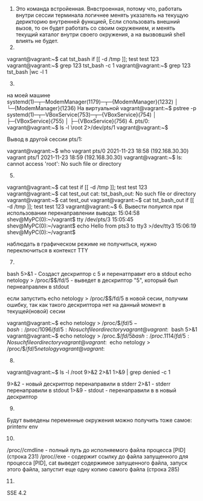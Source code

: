 1. Это команда встройенная.
   Внвстроенная, потому что, работать внутри сессии терминала логичнее менять указатель на текущую дерикторию внутренней функцией, 
   Если спользовать внешний вызов, то он будет работать со своим окружением, и менять  текущий каталог внутри своего окружения, а на вызвовший shell влиять не будет.  
2.
vagrant@vagrant:~$ cat tst_bash
if [[ -d /tmp ]];
test
test
123
vagrant@vagrant:~$ grep 123 tst_bash -c
1
vagrant@vagrant:~$ grep 123 tst_bash |wc -l
1

3. 
на моей машине
systemd(1)─┬─ModemManager(1179)─┬─{ModemManager}(1232)
           │                    └─{ModemManager}(1236)
На виртуальной
vagrant@vagrant:~$ pstree -p
systemd(1)─┬─VBoxService(753)─┬─{VBoxService}(754)
           │                  ├─{VBoxService}(755)
           │                  ├─{VBoxService}(756)
4.
pts/0:
vagrant@vagrant:~$ ls -l \root 2>/dev/pts/1
vagrant@vagrant:~$ 
    

Вывод в другой сессии pts/1:    

vagrant@vagrant:~$ who
vagrant  pts/0        2021-11-23 18:58 (192.168.30.30)
vagrant  pts/1        2021-11-23 18:59 (192.168.30.30)
vagrant@vagrant:~$ ls: cannot access 'root': No such file or directory

5.
vagrant@vagrant:~$ cat test
if [[ -d /tmp ]];
test
test
123
vagrant@vagrant:~$ cat test_out
cat: tst_bash_out: No such file or directory 
vagrant@vagrant:~$ cat <test >test_out
vagrant@vagrant:~$ cat tst_bash_out
if [[ -d /tmp ]];
test
test
123
vagrant@vagrant:~$
6.
Вывести полуится при использовании перенаправлении вывода:
    15:04:58 shev@MyPC(0):~/vagrant$ tty
    /dev/pts/3
    15:05:45 shev@MyPC(0):~/vagrant$ echo Hello from pts3 to tty3 >/dev/tty3
    15:06:19 shev@MyPC(0):~/vagrant$ 

наблюдать в графическом режиме не получиться, нужно переключиться в контекст TTY 

7.
bash 5>&1 - Создаст дескриптор с 5 и перенатправит его в stdout
echo netology > /proc/$$/fd/5 - выведет в дескриптор "5", который был пернеаправлен в stdout

если запустить echo netology > /proc/$$/fd/5 в новой сесии, получим ошибку, так как такого дескриптора нет на данный момент в текущей(новой) сесии

    
vagrant@vagrant:~$ echo netology > /proc/$$/fd/5
-bash: /proc/1096/fd/5: No such file or directory
vagrant@vagrant:~$ bash 5>&1
vagrant@vagrant:~$ echo netology > /proc.$$/fd/5
bash: /proc.1114/fd/5: No such file or directory
vagrant@vagrant:~$ echo netology > /proc/$$/fd/5
netology
vagrant@vagrant:~$

8.
vagrant@vagrant:~$ ls -l /root 9>&2 2>&1 1>&9 | grep denied -c 
1

9>&2 - новый дескриптор перенаправили в stderr
2>&1 - stderr перенаправили в stdout 
1>&9 - stdout - перенаправили в в новый дескриптор

9.
Будут выведены переменные окружения
можно получить тоже самое:
printenv
env

10.
/proc/<PID>/cmdline - полный путь до исполняемого файла процесса [PID]  (строка 231)
/proc/<PID>/exe - содержит ссылку до файла запущенного для процесса [PID], 
cat выведет содержимое запущенного файла, 
запуск этого файла,  запустит еще одну копию самого файла  (строка 285)

11.
SSE 4.2

